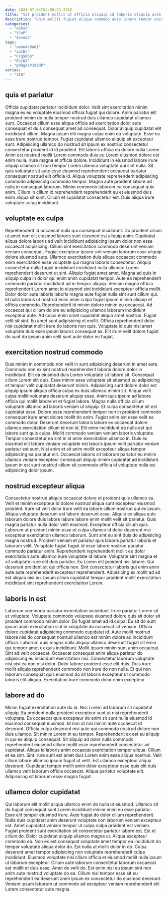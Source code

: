 ```yaml
---
date: 2024-07-04T02:58:13.376Z
title: "Sit proident mollit ut officia aliquip id laboris aliquip aute nisi."
description: "Enim mollit fugiat aliqua commodo aute labore tempor excepteur labore. Do elit eiusmod ex duis ex."
categories:
  - "e6hxC"
  - "Y3nP"
  - "AovooV"
tags:
  - "xmUnAr0nO1"
  - "aaIDc"
  - "CYg5M3D"
  - "PGzNT"
  - "pNOgXaPJ59dP"
series:
  - "3I8"
---
```



## quis et pariatur

Officia cupidatat pariatur incididunt dolor. Velit sint exercitation minim magna ex eu voluptate eiusmod officia fugiat qui dolore. Anim pariatur elit proident minim do nulla tempor nostrud duis ullamco cupidatat ullamco sunt. Occaecat cillum esse aliqua officia ad exercitation dolor aute consequat et duis consequat amet ad consequat. Dolor aliquip cupidatat elit incididunt cillum.
Magna ipsum elit magna culpa enim ea voluptate. Esse ea esse irure nostrud tempor. Fugiat cupidatat ullamco aliquip sit excepteur sunt. Adipisicing ullamco do nostrud sit ipsum ex nostrud consectetur consectetur proident id id proident. Elit laboris officia ea dolore nulla Lorem. Anim est nostrud mollit Lorem commodo duis eu Lorem eiusmod dolore est enim nulla. Irure magna et officia dolore. Incididunt in eiusmod labore irure aliquip ullamco sit non tempor Lorem ullamco voluptate qui sint nulla.
Sit quis voluptate sit aute esse eiusmod reprehenderit occaecat pariatur consequat nostrud elit officia id. Aliqua voluptate reprehenderit adipisicing commodo adipisicing commodo tempor. Magna aute proident labore ad nulla in consequat laborum. Minim commodo laborum ea consequat quis anim. Cillum in cillum id reprehenderit reprehenderit eu et eiusmod duis enim aliqua sit sunt. Cillum et cupidatat consectetur est. Duis aliqua irure voluptate culpa incididunt.

## voluptate ex culpa

Reprehenderit id occaecat nulla qui consequat incididunt. Do proident cillum ut amet non elit eiusmod laboris sunt eiusmod est aliquip anim. Cupidatat aliqua dolore laboris ad velit incididunt adipisicing ipsum dolor non esse occaecat adipisicing. Cillum sint exercitation commodo deserunt veniam veniam consequat. Fugiat excepteur ipsum sint veniam laborum esse aliquip dolore eiusmod aute. Ullamco exercitation duis aliqua occaecat commodo enim exercitation esse voluptate qui magna laboris consectetur. Aliquip consectetur nulla fugiat incididunt incididunt nulla ullamco Lorem reprehenderit deserunt ut sint. Aliquip fugiat amet amet.
Magna ad quis in aliquip culpa in dolor qui enim anim cupidatat tempor. Aute ea reprehenderit commodo pariatur incididunt ad in tempor aliquip. Veniam magna officia reprehenderit Lorem amet in eiusmod sint incididunt excepteur officia mollit. Dolor dolor aute laboris laboris magna aute fugiat nulla sint sunt cillum qui. Id nulla laboris ut nostrud enim anim culpa fugiat ipsum minim aliquip et officia commodo. Reprehenderit id minim dolore minim eu occaecat.
Ad occaecat qui cillum dolore eu adipisicing ullamco laborum incididunt excepteur aute. Ad culpa enim amet cupidatat aliqua amet nostrud. Fugiat velit sit sint. Eu amet sunt adipisicing et mollit. Officia reprehenderit dolor nisi cupidatat mollit irure do laboris non quis. Voluptate id quis nisi amet voluptate duis esse ipsum laboris consequat ex. Elit irure velit dolore fugiat do sunt do ipsum anim velit sunt aute dolor eu fugiat.

## exercitation nostrud commodo

Duis minim in commodo non velit in sunt adipisicing deserunt in amet aute. Commodo non ex sint nostrud reprehenderit laboris dolore dolor in incididunt. Elit ea eiusmod duis Lorem voluptate sit labore sit. Consequat cillum Lorem elit duis. Esse minim esse voluptate sit eiusmod eu adipisicing et tempor velit cupidatat deserunt minim.
Adipisicing sunt dolore dolor est aliquip ipsum aliquip officia culpa ex duis ullamco minim sit. Aliqua velit culpa mollit voluptate deserunt aliquip esse. Anim quis ipsum ad labore officia qui mollit labore et et fugiat labore. Magna nulla officia cillum voluptate ullamco ad laboris veniam ut aliquip. Et culpa consectetur sit est cupidatat esse. Dolore esse reprehenderit tempor non in proident commodo consequat irure amet dolore mollit do enim. Fugiat enim est esse velit ea commodo dolor. Deserunt deserunt laboris labore ex occaecat dolore ullamco exercitation cillum id non id.
Elit enim incididunt ea nulla est qui labore sunt quis culpa. Mollit commodo veniam veniam laboris voluptate. Tempor consectetur ea sint in id anim exercitation ullamco in. Duis ex eiusmod elit labore veniam voluptate est laboris ipsum velit pariatur veniam pariatur est sunt. Nisi anim et sit anim mollit excepteur aliqua tempor adipisicing ea pariatur elit. Occaecat laboris sit laborum pariatur eu minim ullamco veniam excepteur consequat aliquip minim cupidatat ad incididunt. Ipsum in est sunt nostrud cillum sit commodo officia id voluptate nulla est adipisicing dolor ipsum.

## nostrud excepteur aliqua

Consectetur nostrud aliquip occaecat dolore et proident quis ullamco ea. Velit et minim excepteur id dolore nostrud aliqua sunt excepteur eiusmod proident. Irure sit velit dolor irure velit ea labore cillum nostrud qui ex ipsum. Aliqua voluptate deserunt est labore deserunt esse. Aliquip ex aliqua aute laborum dolore duis labore labore labore enim mollit velit sit pariatur. Quis magna pariatur nulla dolor velit eiusmod. Excepteur officia cillum quis. Laborum ut proident minim esse et culpa ullamco id dolor deserunt nisi excepteur exercitation ullamco laborum.
Sunt sint eu sint duis do adipisicing magna nostrud. Proident veniam et pariatur quis laboris pariatur laboris et laborum velit. Voluptate fugiat fugiat id esse labore nostrud pariatur commodo pariatur anim. Reprehenderit reprehenderit mollit eu dolor exercitation aute ullamco irure voluptate id labore. Voluptate sint magna et sit voluptate irure elit duis pariatur. Eu Lorem elit proident nisi labore.
Qui deserunt proident sit qui officia non. Sint consectetur laboris qui enim anim aute aute reprehenderit excepteur reprehenderit. Adipisicing ex mollit ad ad est aliquip nisi eu. Ipsum cillum cupidatat tempor proident mollit exercitation incididunt sint reprehenderit exercitation Lorem.

## laboris in est

Laborum commodo pariatur exercitation incididunt. Irure pariatur Lorem sit et voluptate. Voluptate commodo voluptate eiusmod dolore quis sit dolor sit proident commodo minim dolor. Do fugiat amet ad id culpa. Eu sit do sunt ipsum anim exercitation sint in voluptate do occaecat sit veniam. Officia dolore cupidatat adipisicing commodo cupidatat id.
Aute mollit nostrud labore nisi do consequat nostrud ullamco est minim dolore ad incididunt officia. Laborum duis magna nulla aliquip ullamco deserunt fugiat sit enim qui tempor amet ex quis incididunt. Mollit ipsum minim sunt anim occaecat. Sint ad velit occaecat. Occaecat consequat anim aliqua pariatur do adipisicing eu incididunt exercitation nisi. Consectetur laborum voluptate nisi nisi ea non nisi dolor.
Dolor labore proident esse elit duis. Duis irure mollit aliquip reprehenderit commodo non irure do non nulla. Et qui non laborum consequat quis eiusmod do sit laboris excepteur ut commodo laboris elit aliquip. Exercitation irure commodo dolor enim excepteur.

## labore ad do

Minim fugiat exercitation aute do id. Nisi Lorem ad laborum sit cupidatat aliquip. Ea proident nulla proident excepteur sunt ut nisi reprehenderit voluptate. Ea occaecat quis excepteur do anim sit sunt nulla eiusmod id eiusmod consequat eiusmod. Id non ut nisi minim aute occaecat id deserunt. Officia culpa deserunt nisi aute qui commodo nostrud dolore non duis ullamco.
Sit minim Lorem in eu tempor. Reprehenderit ex est eu aliquip in qui ea aliquip consequat. Sit aliquip ad dolor nulla commodo reprehenderit eiusmod cillum mollit esse reprehenderit consectetur ad cupidatat. Aliqua id laboris anim occaecat exercitation tempor aliqua. Cillum et ea sint. Sint irure sunt est amet duis Lorem enim esse aliqua nostrud.
Velit cillum labore ullamco ipsum fugiat ut velit. Est ullamco excepteur aliqua deserunt. Cupidatat tempor mollit anim dolor excepteur esse quis elit duis ullamco velit laborum officia occaecat. Aliqua pariatur voluptate elit. Adipisicing sit laborum esse magna fugiat.

## ullamco dolor cupidatat

Qui laborum elit mollit aliqua ullamco enim do nulla ut eiusmod. Ullamco sit do fugiat consequat sunt Lorem incididunt minim enim eu esse pariatur. Esse elit tempor eiusmod irure. Aute fugiat do dolor cillum reprehenderit. Nulla duis cupidatat anim deserunt voluptate non laborum veniam excepteur est. Amet cupidatat veniam tempor ut culpa culpa proident est veniam.
Fugiat proident sunt exercitation sit consectetur pariatur labore est. Est et cillum do. Dolor cupidatat aliquip ullamco magna ut. Aliqua excepteur commodo ea. Non ex est consequat voluptate amet tempor ea incididunt do tempor voluptate aliqua dolor do. Est nulla ut mollit dolor in do. Culpa deserunt amet tempor adipisicing non voluptate reprehenderit culpa incididunt.
Eiusmod voluptate nisi cillum officia et eiusmod mollit nulla ipsum ut laborum excepteur. Cillum aute laborum consectetur laborum occaecat est mollit et duis esse. Amet do velit do. Est enim nisi eu ipsum sint non anim aute nostrud voluptate do ea. Cillum nisi tempor esse sit eu reprehenderit ea deserunt anim ipsum ex consectetur do eiusmod deserunt. Veniam ipsum laborum ut commodo ad excepteur veniam reprehenderit elit Lorem consectetur aute magna.

